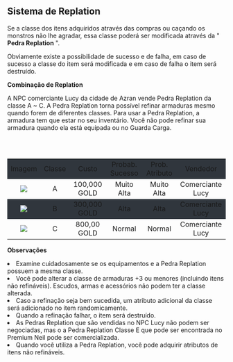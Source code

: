 ## Sistema de Replation

<html>
  <head>
    <meta charset="utf-8" />
    <meta name="viewport" content="width=device-width" />
  </head>
  <body>

<p>
Se a classe dos itens adquiridos através das compras ou caçando os monstros não lhe agradar, essa classe poderá ser modificada através da " <strong>Pedra Replation</strong> ".

Obviamente existe a possibilidade de sucesso e de falha, em caso de sucesso a classe do item será modificada e em caso de falha o item será destruído.<br>
</p>

<p><strong>Combinação de Replation</p></strong>

<p>
A NPC comerciante Lucy da cidade de Azran vende Pedra Replation da classe A ~ C. 
A Pedra Replation torna possível refinar armaduras mesmo quando forem de diferentes classes. Para usar a Pedra Replation, a armadura tem que estar no seu inventário. Você não pode refinar sua armadura quando ela está equipada ou no Guarda Carga.
</p><br>

<style>
table {
  border-collapse: collapse;
  width: 100%;
}
</style>
<body>
<table>
<thead>
 <table align="center">
<tr style="background-color: #30363d" align="center">
<td>Imagem</td>
<td>Classe</td>
<td>Custo</td>
<td>Probab. Sucesso</td>
<td>Prob. Atributo</td>
<td>Vendedor</td>
</tr>
</thead>
<tr align="center">
<td><img src="breve" /></td>
<td>A</td>
<td>100,000 GOLD</td>
<td>Muito Alta</td>
<td>Muito Alta</td>
<td>Comerciante Lucy</td>
</td>
<tr style="background-color: #30363d" align="center">
<td align="center"><img src="breve" /></td>
<td>B</td>
<td>300,000 GOLD</td>
<td>Alta</td>
<td>Alta</td>
<td>Comerciante Lucy</td>
</tr>
<tr align="center">
<td><img src="breve" /></td>
<td>C</td>
<td>800,00 GOLD</td>
<td>Normal</td>
<td>Normal</td>
<td>Comerciante Lucy</td>
</tr>
</table>

<p><strong>Observações</p></strong>

<li>Examine cuidadosamente se os equipamentos e a Pedra Replation possuem a mesma classe.</li>
<li>Você pode alterar a classe de armaduras +3 ou menores (incluindo itens não refináveis). Escudos, armas e acessórios não podem ter a classe alterada.</li>
<li>Caso a refinação seja bem sucedida, um atributo adicional da classe será adicionado no item randomicamente.</li>
<li>Quando a refinação falhar, o item será destruído.</li>
<li>As Pedras Replation que são vendidas no NPC Lucy não podem ser negociadas, mas o a Pedra Replation Classe E que pode ser encontrada no Premium Neil pode ser comercializada.</li>
<li>Quando você utiliza a Pedra Replation, você pode adquirir atributos de itens não refináveis.</li>

  </body>
</html>